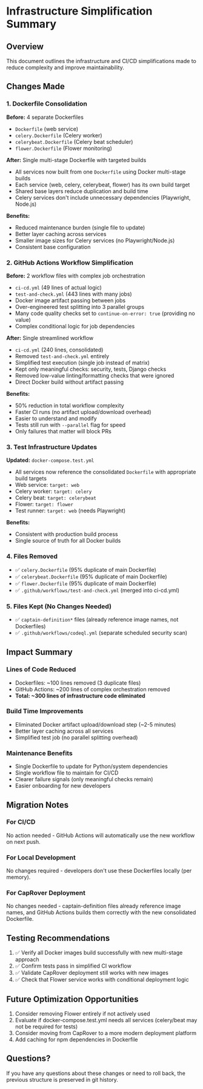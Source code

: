 # Infrastructure Simplification Summary

## Overview
This document outlines the infrastructure and CI/CD simplifications made to reduce complexity and improve maintainability.

## Changes Made

### 1. Dockerfile Consolidation
**Before:** 4 separate Dockerfiles
- `Dockerfile` (web service)
- `celery.Dockerfile` (Celery worker)
- `celerybeat.Dockerfile` (Celery beat scheduler)
- `flower.Dockerfile` (Flower monitoring)

**After:** Single multi-stage Dockerfile with targeted builds
- All services now built from one `Dockerfile` using Docker multi-stage builds
- Each service (web, celery, celerybeat, flower) has its own build target
- Shared base layers reduce duplication and build time
- Celery services don't include unnecessary dependencies (Playwright, Node.js)

**Benefits:**
- Reduced maintenance burden (single file to update)
- Better layer caching across services
- Smaller image sizes for Celery services (no Playwright/Node.js)
- Consistent base configuration

### 2. GitHub Actions Workflow Simplification
**Before:** 2 workflow files with complex job orchestration
- `ci-cd.yml` (49 lines of actual logic)
- `test-and-check.yml` (443 lines with many jobs)
- Docker image artifact passing between jobs
- Over-engineered test splitting into 3 parallel groups
- Many code quality checks set to `continue-on-error: true` (providing no value)
- Complex conditional logic for job dependencies

**After:** Single streamlined workflow
- `ci-cd.yml` (240 lines, consolidated)
- Removed `test-and-check.yml` entirely
- Simplified test execution (single job instead of matrix)
- Kept only meaningful checks: security, tests, Django checks
- Removed low-value linting/formatting checks that were ignored
- Direct Docker build without artifact passing

**Benefits:**
- 50% reduction in total workflow complexity
- Faster CI runs (no artifact upload/download overhead)
- Easier to understand and modify
- Tests still run with `--parallel` flag for speed
- Only failures that matter will block PRs

### 3. Test Infrastructure Updates
**Updated:** `docker-compose.test.yml`
- All services now reference the consolidated `Dockerfile` with appropriate build targets
- Web service: `target: web`
- Celery worker: `target: celery`
- Celery beat: `target: celerybeat`
- Flower: `target: flower`
- Test runner: `target: web` (needs Playwright)

**Benefits:**
- Consistent with production build process
- Single source of truth for all Docker builds

### 4. Files Removed
- ✅ `celery.Dockerfile` (95% duplicate of main Dockerfile)
- ✅ `celerybeat.Dockerfile` (95% duplicate of main Dockerfile)
- ✅ `flower.Dockerfile` (95% duplicate of main Dockerfile)
- ✅ `.github/workflows/test-and-check.yml` (merged into ci-cd.yml)

### 5. Files Kept (No Changes Needed)
- ✅ `captain-definition*` files (already reference image names, not Dockerfiles)
- ✅ `.github/workflows/codeql.yml` (separate scheduled security scan)

## Impact Summary

### Lines of Code Reduced
- Dockerfiles: ~100 lines removed (3 duplicate files)
- GitHub Actions: ~200 lines of complex orchestration removed
- **Total: ~300 lines of infrastructure code eliminated**

### Build Time Improvements
- Eliminated Docker artifact upload/download step (~2-5 minutes)
- Better layer caching across all services
- Simplified test job (no parallel splitting overhead)

### Maintenance Benefits
- Single Dockerfile to update for Python/system dependencies
- Single workflow file to maintain for CI/CD
- Clearer failure signals (only meaningful checks remain)
- Easier onboarding for new developers

## Migration Notes

### For CI/CD
No action needed - GitHub Actions will automatically use the new workflow on next push.

### For Local Development
No changes required - developers don't use these Dockerfiles locally (per memory).

### For CapRover Deployment
No changes needed - captain-definition files already reference image names, and GitHub Actions builds them correctly with the new consolidated Dockerfile.

## Testing Recommendations

1. ✅ Verify all Docker images build successfully with new multi-stage approach
2. ✅ Confirm tests pass in simplified CI workflow
3. ✅ Validate CapRover deployment still works with new images
4. ✅ Check that Flower service works with conditional deployment logic

## Future Optimization Opportunities

1. Consider removing Flower entirely if not actively used
2. Evaluate if docker-compose.test.yml needs all services (celery/beat may not be required for tests)
3. Consider moving from CapRover to a more modern deployment platform
4. Add caching for npm dependencies in Dockerfile

## Questions?

If you have any questions about these changes or need to roll back, the previous structure is preserved in git history.

